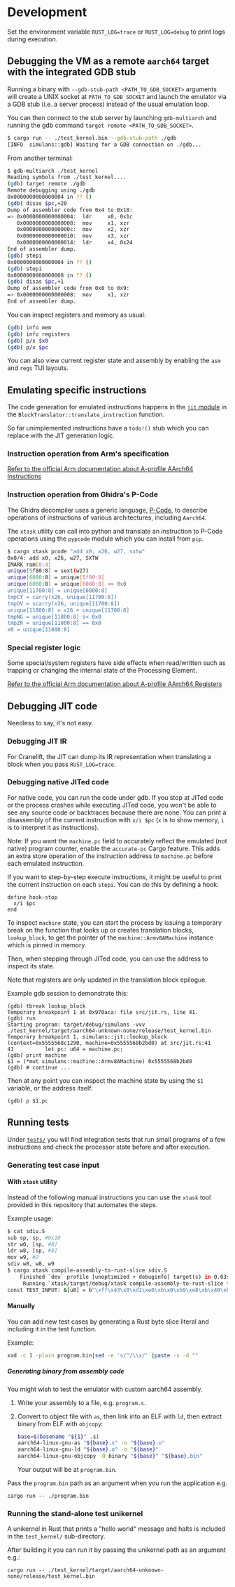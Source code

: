 # Development

Set the environment variable `RUST_LOG=trace` or `RUST_LOG=debug` to print logs during execution.

## Debugging the VM as a remote `aarch64` target with the integrated GDB stub

Running a binary with `--gdb-stub-path <PATH_TO_GDB_SOCKET>` arguments will create a UNIX socket at `PATH_TO_GDB_SOCKET` and launch the emulator via a GDB stub (i.e. a server process) instead of the usual emulation loop.

You can then connect to the stub server by launching `gdb-multiarch` and running the gdb command `target remote <PATH_TO_GDB_SOCKET>`.

```sh
$ cargo run -- ./test_kernel.bin --gdb-stub-path ./gdb
[INFO  simulans::gdb] Waiting for a GDB connection on ./gdb...
```

From another terminal:

```sh
$ gdb-multiarch ./test_kernel
Reading symbols from ./test_kernel....
(gdb) target remote ./gdb
Remote debugging using ./gdb
0x0000000000000004 in ?? ()
(gdb) disas $pc,+20
Dump of assembler code from 0x4 to 0x18:
=> 0x0000000000000004:  ldr     x0, 0x1c
   0x0000000000000008:  mov     x1, xzr
   0x000000000000000c:  mov     x2, xzr
   0x0000000000000010:  mov     x3, xzr
   0x0000000000000014:  ldr     x4, 0x24
End of assembler dump.
(gdb) stepi
0x0000000000000004 in ?? ()
(gdb) stepi
0x0000000000000008 in ?? ()
(gdb) disas $pc,+1
Dump of assembler code from 0x8 to 0x9:
=> 0x0000000000000008:  mov     x1, xzr
End of assembler dump.
```

You can inspect registers and memory as usual:

```sh
(gdb) info mem
(gdb) info registers
(gdb) p/x $x0
(gdb) p/x $pc
```

You can also view current register state and assembly by enabling the `asm` and `regs` TUI layouts.

## Emulating specific instructions

The code generation for emulated instructions happens in the [`jit`
module](./src/jit.rs) in the `BlockTranslator::translate_instruction` function.

So far unimplemented instructions have a `todo!()` stub which you can replace with the JIT generation logic.

### Instruction operation from Arm's specification

[Refer to the official Arm documentation about A-profile AArch64 Instructions](https://developer.arm.com/documentation/ddi0601/2025-03/AArch64-Instructions?lang=en)

### Instruction operation from Ghidra's P-Code

The Ghidra decompiler uses a generic language, [P-Code](https://github.com/NationalSecurityAgency/ghidra/blob/master/GhidraDocs/languages/html/pcoderef.html), to describe operations of instructions of various architectures, including `Aarch64`.

The `xtask` utility can call into python and translate an instruction to P-Code operations using the `pypcode` module which you can install from `pip`.

```sh
$ cargo xtask pcode "add x0, x26, w27, sxtw"
0x0/4: add x0, x26, w27, SXTW
IMARK ram[0:4]
unique[5f80:8] = sext(w27)
unique[6080:8] = unique[5f80:8]
unique[6080:8] = unique[6080:8] << 0x0
unique[11700:8] = unique[6080:8]
tmpCY = carry(x26, unique[11700:8])
tmpOV = scarry(x26, unique[11700:8])
unique[11800:8] = x26 + unique[11700:8]
tmpNG = unique[11800:8] s< 0x0
tmpZR = unique[11800:8] == 0x0
x0 = unique[11800:8]
```

### Special register logic

Some special/system registers have side effects when read/written such as
trapping or changing the internal state of the Processing Element.

[Refer to the official Arm documentation about A-profile AArch64 Registers](https://developer.arm.com/documentation/ddi0601/2025-03/AArch64-Registers?lang=en)

## Debugging JIT code

Needless to say, it's not easy.

### Debugging JIT IR

For Cranelift, the JIT can dump its IR representation when translating a block when you pass `RUST_LOG=trace`.

### Debugging native JITed code

For native code, you can run the code under gdb.
If you stop at JITed code or the process crashes while executing JITed code, you won't be able to see any source code or backtraces because there are none.
You can print a disassembly of the current instruction with `x/i $pc` (`x` is to show memory, `i` is to interpret it as instructions).

Note: If you want the `machine.pc` field to accurately reflect the emulated (not native) program counter, enable the `accurate-pc` Cargo feature.
This adds an extra store operation of the instruction address to `machine.pc` before each emulated instruction.

If you want to step-by-step execute instructions, it might be useful to print the current instruction on each `stepi`.
You can do this by defining a hook:

```text
define hook-stop
  x/i $pc
end
```

To inspect `machine` state, you can start the process by issuing a temporary break on the function that looks up or creates translation blocks, `lookup_block`, to get the pointer of the `machine::Armv8AMachine` instance which is pinned in memory.

Then, when stepping through JITed code, you can use the address to inspect its state.

Note that registers are only updated in the translation block epilogue.

Example gdb session to demonstrate this:

```text
(gdb) tbreak lookup_block
Temporary breakpoint 1 at 0x970aca: file src/jit.rs, line 41.
(gdb) run
Starting program: target/debug/simulans -vvv ./test_kernel/target/aarch64-unknown-none/release/test_kernel.bin
Temporary breakpoint 1, simulans::jit::lookup_block (context=0x5555568c1290, machine=0x5555568b2bd0) at src/jit.rs:41
41          let pc: u64 = machine.pc;
(gdb) print machine
$1 = (*mut simulans::machine::Armv8AMachine) 0x5555568b2bd0
(gdb) # continue ...
```

Then at any point you can inspect the machine state by using the `$1` variable, or the address itself.

```text
(gdb) p $1.pc
```

## Running tests

Under [`tests/`](./tests/) you will find integration tests that run small
programs of a few instructions and check the processor state before and after
execution.

### Generating test case input

#### With `xtask` utility

Instead of the following manual instructions you can use the `xtask` tool provided in this repository that automates the steps.

Example usage:

```sh
$ cat sdiv.S
sub sp, sp, #0x10
str w0, [sp, #8]
ldr w8, [sp, #8]
mov w9, #2
sdiv w8, w8, w9
$ cargo xtask compile-assembly-to-rust-slice sdiv.S
    Finished `dev` profile [unoptimized + debuginfo] target(s) in 0.03s
     Running `xtask/target/debug/xtask compile-assembly-to-rust-slice test_sdiv.s`
const TEST_INPUT: &[u8] = b"\xff\x43\x0\xd1\xe0\xb\x0\xb9\xe8\xb\x40\xb9\x49\x0\x80\x52\x8\xd\xc9\x1a";
```

#### Manually

You can add new test cases by generating a Rust byte slice literal and including it in the test function.

Example:

```sh
xxd -c 1 -plain program.bin|sed -e 's/^/\\x/' |paste -s -d ""
```

##### Generating binary from assembly code

You might wish to test the emulator with custom aarch64 assembly.

1. Write your assembly to a file, e.g. `program.s`.
2. Convert to object file with `as`, then link into an ELF with `ld`, then extract binary from ELF with `objcopy`:

   ```sh
   base=$(basename "${1}" .s)
   aarch64-linux-gnu-as "${base}.s" -o "${base}.o"
   aarch64-linux-gnu-ld "${base}.o" -o "${base}"
   aarch64-linux-gnu-objcopy -O binary "${base}" "${base}.bin"
   ```
   Your output will be at `program.bin`.

Pass the `program.bin` path as an argument when you run the application e.g.

```shell
cargo run -- ./program.bin
```

### Running the stand-alone test unikernel

A unikernel in Rust that prints a "hello world" message and halts is included in the `test_kernel/` sub-directory.

After building it you can run it by passing the unikernel path as an argument e.g.:

```shell
cargo run -- ./test_kernel/target/aarch64-unknown-none/release/test_kernel.bin
```
